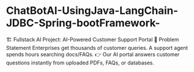 # ChatBotAI-UsingJava-LangChain-JDBC-Spring-bootFramework-
🏗️ Fullstack AI Project: AI-Powered Customer Support Portal  📌 Problem Statement Enterprises get thousands of customer queries. A support agent spends hours searching docs/FAQs. 👉 Our AI portal answers customer questions instantly from uploaded PDFs, FAQs, or databases.
